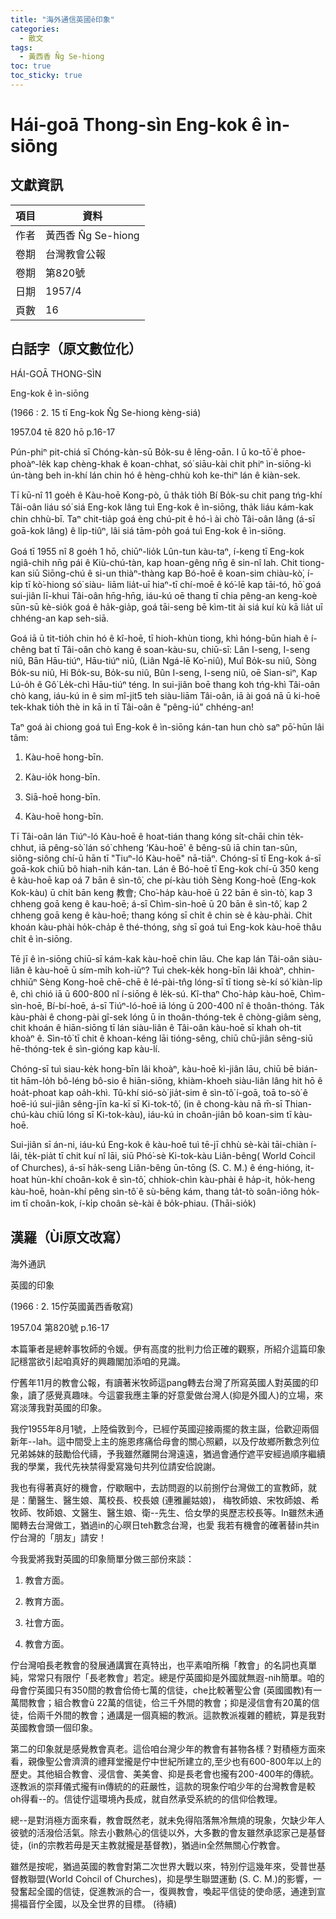 ```yaml
---
title: "海外通信英國ê印象"
categories:
  - 散文
tags:
  - 黃西香 N̂g Se-hiong
toc: true
toc_sticky: true
---
```


# Hái-goā Thong-sìn Eng-kok ê ìn-siōng

## 文獻資訊

| 項目 | 資料 |
|---|---|
| 作者 | 黃西香 N̂g Se-hiong |
| 卷期 | 台灣教會公報 |
| 卷期 | 第820號 |
| 日期 | 1957/4 |
| 頁數 | 16 |

## 白話字（原文數位化）

HÁI-GOĀ THONG-SÌN

Eng-kok ê ìn-siōng

(1966 : 2. 15 tī Eng-kok N̂g Se-hiong kèng-siá)

1957.04 tē 820 hō p.16-17

Pún-phiⁿ pit-chiá sī Chóng-kàn-sū Bo̍k-su ê lēng-oān. I ū ko-tō͘ ê phoe-phoàⁿ-le̍k kap chèng-khak ê koan-chhat, só͘ siāu-kài chit phiⁿ ìn-siōng-kì ún-tàng beh in-khí lán chin hó ê hèng-chhù koh ke-thiⁿ lán ê kiàn-sek.

Tī kū-nî 11 goe̍h ê Kàu-hoē Kong-pò, ū tha̍k tio̍h Bí Bo̍k-su chit pang tńg-khí Tâi-oân liáu só͘ siá Eng-kok lâng tuì Eng-kok ê ìn-siōng, tha̍k liáu kám-kak chin chhù-bī. Taⁿ chit-tia̍p goá èng chú-pit ê hó-ì ài chò Tâi-oân lâng (á-sī goā-kok lâng) ê li̍p-tiûⁿ, lâi siá tām-po̍h goá tuì Eng-kok ê ìn-siōng.

Goá tī 1955 nî 8 goe̍h 1 hō, chiūⁿ-lio̍k Lûn-tun kàu-taⁿ, í-keng tī Eng-kok ngiâ-chih nn̄g pái ê Kiù-chú-tàn, kap hoan-gêng nn̄g ê sin-nî lah. Chit tiong-kan siū Siōng-chú ê si-un thiàⁿ-thàng kap Bó-hoē ê koan-sim chiàu-kò͘, í-ki̍p tī kò͘-hiong só͘ siàu- liām lia̍t-uī hiaⁿ-tī chí-moē ê kó͘-lē kap tāi-tó, hō͘ goá sui-jiân lī-khui Tâi-oân hn̄g-hn̄g, iáu-kú oē thang tī chia pêng-an keng-koè sūn-sū kè-sio̍k goá ê ha̍k-gia̍p, goá tāi-seng bē kìm-tit ài siá kuí kù kā lia̍t uī chhéng-an kap seh-siā.

Goá iā ū tit-tio̍h chin hó ê kî-hoē, tī hioh-khùn tiong, khì hóng-būn hiah ê í-chêng bat tī Tâi-oân chò kang ê soan-kàu-su, chiū-sī: Lân I-seng, I-seng niû, Bān Hāu-tiúⁿ, Hāu-tiúⁿ niû, (Liân Ngá-lē Ko͘-niû), Muî Bo̍k-su niû, Sòng Bo̍k-su niû, Hi Bo̍k-su, Bo̍k-su niû, Bûn I-seng, I-seng niû, oē Sian-siⁿ, Kap Lú-o̍h ê Gô͘ Le̍k-chì Hāu-tiúⁿ téng. In sui-jiân boē thang koh tńg-khì Tâi-oân chò kang, iáu-kú in ê sim mî-jit5 teh siàu-liām Tâi-oân, iā ài goá nā ū ki-hoē tek-khak tio̍h thè in kā in tī Tâi-oân ê "pêng-iú" chhéng-an!

Taⁿ goá ài chiong goá tuì Eng-kok ê ìn-siōng kán-tan hun chò saⁿ pō͘-hūn lâi tâm:

1) Kàu-hoē hong-bīn.

2) Kàu-io̍k hong-bīn.

3) Siā-hoē hong-bīn.

1) Kàu-hoē hong-bīn.

Tī Tâi-oân lán Tiúⁿ-ló Kàu-hoē ê hoat-tián thang kóng si̍t-chāi chin te̍k-chhut, iā pêng-sò͘ lán só͘ chheng ‘Kàu-hoē' ê bêng-sû iā chin tan-sûn, siông-siông chí-ū hān tī "Tiuⁿ-ló Kàu-hoē" nā-tiāⁿ. Chóng-sī tī Eng-kok á-sī goā-kok chiū bô hiah-nih kán-tan. Lán ê Bó-hoē tī Eng-kok chí-ū 350 keng ê kàu-hoē kap oá 7 bān ê sìn-tô͘, che pí-kàu tio̍h Sèng Kong-hoē (Eng-kok Kok-kàu) ū chi̍t bān keng 教會; Cho͘-ha̍p kàu-hoē ū 22 bān ê sìn-tò͘, kap 3 chheng goā keng ê kau-hoē; á-sī Chìm-sìn-hoē ū 20 bān ê sìn-tô͘, kap 2 chheng goā keng ê kàu-hoē; thang kóng sī chi̍t ê chin sè ê kàu-phài. Chit khoán kàu-phài ho̍k-cha̍p ê thé-thóng, sǹg sī goá tuì Eng-kok kàu-hoē thâu chi̍t ê ìn-siōng.

Tē jī ê ìn-siōng chiū-sī kám-kak kàu-hoē chin lāu. Che kap lán Tâi-oân siàu-liân ê kàu-hoē ū sím-mi̍h koh-iūⁿ? Tuì chek-ke̍k hong-bīn lâi khoàⁿ, chhin-chhiūⁿ Sèng Kong-hoē chē-chē ê lé-pài-tn̂g lóng-sī tī tiong sè-kí só͘ kiàn-li̍p ê, chì chió iā ū 600-800 nî í-siōng ê le̍k-sú. Kî-thaⁿ Cho͘-ha̍p kàu-hoē, Chìm-sìn-hoē, Bí-bí-hoē, á-sī Tiúⁿ-ló-hoē iā lóng ū 200-400 nî ê thoân-thóng. Ta̍k kàu-phài ê chong-pài gî-sek lóng ū in thoân-thóng-tek ê chòng-giâm sèng, chit khoán ê hiān-siōng tī lán siàu-liân ê Tâi-oân kàu-hoē sī khah oh-tit khoàⁿ ê. Sìn-tô͘ tī chit ê khoan-kéng lāi tióng-sêng, chiū chū-jiân sêng-siū hē-thóng-tek ê sìn-gióng kap kàu-lí.

Chóng-sī tuì siau-ke̍k hong-bīn lâi khoàⁿ, kàu-hoē kì-jiân lāu, chiū bē bián-tit hām-lo̍h bô-léng bô-sio ê hiān-siōng, khiàm-khoeh siàu-liân lâng hit hō ê hoa̍t-phoat kap oa̍h-khì. Tû-khí sió-sò͘ jia̍t-sim ê sìn-tô͘ í-goā, toā to-sò͘ ê hoē-iú sui-jiân sêng-jīn ka-kī sī Ki-tok-tô͘, (in ê chong-kàu nā m̄-sī Thian-chú-kàu chiū lóng sī Ki-tok-kàu), iáu-kú in choân-jiân bô koan-sim tī kàu-hoē.

Sui-jiân sī án-ni, iáu-kú Eng-kok ê kàu-hoē tuì tē-jī chhù sè-kài tāi-chiàn í-lâi, te̍k-pia̍t tī chit kuí nî lāi, siū Phó͘-sè Ki-tok-kàu Liân-bêng( World Co͘ncil of Churches), á-sī ha̍k-seng Liân-bêng ūn-tōng (S. C. M.) ê éng-hióng, it-hoat hùn-khí choân-kok ê sìn-tô͘, chhiok-chìn kàu-phài ê ha̍p-it, ho̍k-heng kàu-hoē, hoàn-khí pêng sìn-tô͘ ê sù-bēng kám, thang ta̍t-tò soân-iông ho̍k-im tī choân-kok, í-ki̍p choân sè-kài ê bo̍k-phiau. (Thāi-sio̍k)

## 漢羅（Ùi原文改寫）

海外通訊

英國的印象

(1966 : 2. 15佇英國黃西香敬寫)

1957.04 第820號 p.16-17

本篇筆者是總幹事牧師的令媛。伊有高度的批判力佮正確的觀察，所紹介這篇印象記穩當欲引起咱真好的興趣閣加添咱的見識。

佇舊年11月的教會公報，有讀著米牧師這pang轉去台灣了所寫英國人對英國的印象，讀了感覺真趣味。今這霎我應主筆的好意愛做台灣人(抑是外國人)的立場，來寫淡薄我對英國的印象。

我佇1955年8月1號，上陸倫敦到今，已經佇英國迎接兩擺的救主誕，佮歡迎兩個新年--lah。這中間受上主的施恩疼痛佮母會的關心照顧，以及佇故鄉所數念列位兄弟姊妹的鼓勵佮代禱，予我雖然離開台灣遠遠，猶過會通佇遮平安經過順序繼續我的學業，我代先袂禁得愛寫幾句共列位請安佮說謝。

我也有得著真好的機會，佇歇睏中，去訪問遐的以前捌佇台灣做工的宣教師，就是：蘭醫生、醫生娘、萬校長、校長娘 (連雅麗姑娘)， 梅牧師娘、宋牧師娘、希牧師、牧師娘、文醫生、醫生娘、衛--先生、佮女學的吳歷志校長等。In雖然未通閣轉去台灣做工，猶過in的心暝日teh數念台灣，也愛 我若有機會的確著替in共in佇台灣的「朋友」請安！

今我愛將我對英國的印象簡單分做三部份來談：

1) 教會方面。

2) 教育方面。

3) 社會方面。

1) 教會方面。

佇台灣咱長老教會的發展通講實在真特出，也平素咱所稱「教會」的名詞也真單純，常常只有限佇「長老教會」若定。總是佇英國抑是外國就無遐-nih簡單。咱的母會佇英國只有350間的教會佮倚七萬的信徒，che比較著聖公會 (英國國教)有一萬間教會；組合教會ū 22萬的信徒，佮三千外間的教會；抑是浸信會有20萬的信徒，佮兩千外間的教會；通講是一個真細的教派。這款教派複雜的體統，算是我對英國教會頭一個印象。

第二的印象就是感覺教會真老。這佮咱台灣少年的教會有甚物各樣？對積極方面來看，親像聖公會濟濟的禮拜堂攏是佇中世紀所建立的,至少也有600-800年以上的歷史。其他組合教會、浸信會、美美會、抑是長老會也攏有200-400年的傳統。逐教派的崇拜儀式攏有in傳統的的莊嚴性，這款的現象佇咱少年的台灣教會是較oh得看--的。信徒佇這環境內長成，就自然承受系統的的信仰佮教理。

總--是對消極方面來看，教會既然老，就未免得陷落無冷無燒的現象，欠缺少年人彼號的活潑佮活氣。除去小數熱心的信徒以外，大多數的會友雖然承認家己是基督徒，(in的宗教若毋是天主教就攏是基督教)，猶過in全然無關心佇教會。

雖然是按呢，猶過英國的教會對第二次世界大戰以來，特別佇這幾年來，受普世基督教聯盟(World Co͘ncil of Churches)，抑是學生聯盟運動 (S. C. M.)的影響，一發奮起全國的信徒，促進教派的合一，復興教會，喚起平信徒的使命感，通達到宣揚福音佇全國，以及全世界的目標。 (待續)
